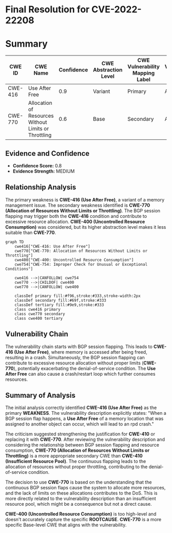 # Final Resolution for CVE-2022-22208

# Summary
| CWE ID | CWE Name | Confidence | CWE Abstraction Level | CWE Vulnerability Mapping Label | CWE-Vulnerability Mapping Notes |
|---|---|---|---|---|---|
| CWE-416 | Use After Free | 0.9 | Variant | Primary | Allowed |
| CWE-770 | Allocation of Resources Without Limits or Throttling | 0.6 | Base | Secondary | Allowed |

## Evidence and Confidence

*   **Confidence Score:** 0.8
*   **Evidence Strength:** MEDIUM

## Relationship Analysis
The primary weakness is **CWE-416 (Use After Free)**, a variant of a memory management issue. The secondary weakness identified is **CWE-770 (Allocation of Resources Without Limits or Throttling)**. The BGP session flapping may trigger both the **CWE-416** condition and contribute to excessive resource allocation. **CWE-400 (Uncontrolled Resource Consumption)** was considered, but its higher abstraction level makes it less suitable than **CWE-770**.

```mermaid
graph TD
    cwe416["CWE-416: Use After Free"]
    cwe770["CWE-770: Allocation of Resources Without Limits or Throttling"]
    cwe400["CWE-400: Uncontrolled Resource Consumption"]
    cwe754["CWE-754: Improper Check for Unusual or Exceptional Conditions"]

    cwe416 -->|CANFOLLOW| cwe754
    cwe770 -->|CHILDOF| cwe400
    cwe770 -->|CANFOLLOW| cwe400

    classDef primary fill:#f96,stroke:#333,stroke-width:2px
    classDef secondary fill:#69f,stroke:#333
    classDef tertiary fill:#9e9,stroke:#333
    class cwe416 primary
    class cwe770 secondary
    class cwe400 tertiary
```

## Vulnerability Chain
The vulnerability chain starts with BGP session flapping. This leads to **CWE-416 (Use After Free)**, where memory is accessed after being freed, resulting in a crash. Simultaneously, the BGP session flapping can contribute to excessive resource allocation without proper limits (**CWE-770**), potentially exacerbating the denial-of-service condition. The **Use After Free** can also cause a crash/restart loop which further consumes resources.

## Summary of Analysis
The initial analysis correctly identified **CWE-416 (Use After Free)** as the primary **WEAKNESS**. The vulnerability description explicitly states: "When a BGP session flap happens, a **Use After Free** of a memory location that was assigned to another object can occur, which will lead to an rpd crash."

The criticism suggested strengthening the justification for **CWE-410** or replacing it with **CWE-770**. After reviewing the vulnerability description and considering the relationship between BGP session flapping and resource consumption, **CWE-770 (Allocation of Resources Without Limits or Throttling)** is a more appropriate secondary CWE than **CWE-410 (Insufficient Resource Pool)**. The continuous flapping leads to the allocation of resources without proper throttling, contributing to the denial-of-service condition.

The decision to use **CWE-770** is based on the understanding that the continuous BGP session flaps cause the system to allocate more resources, and the lack of limits on these allocations contributes to the DoS. This is more directly related to the vulnerability description than an insufficient resource pool, which might be a consequence but not a direct cause.

**CWE-400 (Uncontrolled Resource Consumption)** is too high-level and doesn't accurately capture the specific **ROOTCAUSE**. **CWE-770** is a more specific Base-level CWE that aligns with the vulnerability.